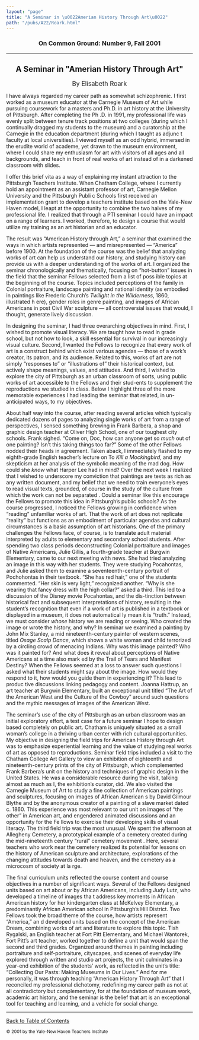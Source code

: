 ```yaml
---
layout: "page"
title: "A Seminar in \u0022Amerian History Through Art\u0022"
path: "/pubs/A22/Roark.html"
---
```

<main>
<h3 align="CENTER">On Common Ground: Number 9, Fall 2001</h3>
<hr/>
<h2 align="CENTER">A Seminar in "Amerian History Through Art"</h2>
<p align="CENTER"><big>By Elisabeth Roark</big></p>
<p>I have always regarded my career path as somewhat schizophrenic. I first worked as a museum educator at the Carnegie Museum of Art while pursuing coursework for a masters and Ph.D. in art history at the University of Pittsburgh. After completing the Ph
.D. in 1991, my professional life was evenly split between tenure track positions at two colleges (during which I continually dragged my students to the museum) and a curatorship at the Carnegie in the education department (during which I taught as adjunc
t faculty at local universities). I viewed myself as an odd hybrid, immersed in the erudite world of academe, yet drawn to the museum environment, where I could share my enthusiasm for art with visitors of all ages and all backgrounds, and teach in front 
of real works of art instead of in a darkened classroom with slides.</p>
<p>I offer this brief vita as a way of explaining my instant attraction to the Pittsburgh Teachers Institute. When Chatham College, where I currently hold an appointment as an assistant professor of art, Carnegie Mellon University and the Pittsburgh Publi
c Schools first received an implementation grant to develop a teachers institute based on the Yale-New Haven model, I leapt at the opportunity to combine the two halves of my professional life. I realized that through a PTI seminar I could have an impact 
on a range of learners. I worked, therefore, to design a course that would utilize my training as an art historian and an educator. </p>
<p>The result was “American History through Art,” a seminar that examined the ways in which artists represented — and misrepresented — “America” before 1900. At the foundation of the course was the belief that analyzing works of art can help us understand
our history, and studying history can provide us with a deeper understanding of the works of art. I organized the seminar chronologically and thematically, focusing on “hot-button” issues in the field that the seminar Fellows selected from a list of poss
ible topics at the beginning of the course. Topics included perceptions of the family in Colonial portraiture, landscape painting and national identity (as embodied in paintings like Frederic Church’s<i> Twilight in the Wilderness</i>, 1860, illustrated h
ere), gender roles in genre painting, and images of African Americans in post Civil War sculpture — all controversial issues that would, I thought, generate lively discussion.</p>
<p>In designing the seminar, I had three overarching objectives in mind. First, I wished to promote visual literacy. We 
are taught how to read in grade school, 
but not how to look, a skill essential 
for survival in our increasingly visual culture. Second, I wanted the Fellows to recognize that every work of art is a construct behind which exist various agendas — those of a work’s creator, its patron, and 
its audience. Related to this, works of 
art are not simply “responses to” or “illustrations of” their historical context, but actively shape meanings, values, and 
attitudes. And third, I wished to explore 
the city of Pittsburgh as an urban classroom of sorts, using public works of art accessible to the Fellows and their stud-ents to supplement the reproductions we studied in class. Below I highlight three of the more memorable experiences I had leading the
seminar that related, in un-anticipated ways, to my objectives.
</p>About half way into the course, after reading several articles which typically dedicated dozens of pages to analyzing 
single works of art from a range of perspectives, I sensed something brewing in Frank Barbera, a shop and graphic design teacher at Oliver High School, one of 
our toughest city schools. Frank sighed. “Come on, Doc, how can anyone get so <i>much </i>out of one painting? Isn’t this 
taking things too far?” Some of the other Fellows nodded their heads in agreement. Taken aback, I immediately flashed to 
my eighth-grade English teacher’s lecture on To <i>Kill a Mockingbird</i>, and my skepticism at her analysis of the symbolic 
meaning of the mad dog. How could she <i>know</i> what Harper Lee had in mind? 
Over the next week I realized that I 
wished to underscore my conviction that paintings are texts as rich as any written document, and my belief that we need to train everyone’s eyes to read visual texts, grounded, of course in the study of the culture from which the work can not be separated
. Could a seminar like this encourage the Fellows to promote this idea in Pittsburgh’s public schools? As the course progressed, I noticed the Fellows growing in confidence when “reading” unfamiliar works of art.
That the work of art does not replicate “reality” but functions as an embodiment of particular agendas and cultural circumstances is a basic assumption of art historians. One of the primary challenges the Fellows face, of course, is to translate 
adult material interpreted by adults to elementary and secondary school students. After spending two class periods deconstructing Colonial portraiture and images of Native Americans, Julie Gillis, a 
fourth-grade teacher at Burgwin Elementary, came to our next meeting with 
news. She had tried analyzing an image 
in this way with her students. They were studying Pocahontas, and Julie asked 
them to examine a seventeenth-century portrait of Pochohontas in their textbook. “She has red hair,” one of the students commented. “Her skin is very light,” recognized another. “Why is she wearing that fancy dress with the high collar?” asked 
a third. This led to a discussion of the 
Disney movie Pocahontas, and the dis-tinction between historical fact and subsequent interpretations of history, resulting in the student’s recognition that even if a work of art is published in a textbook or displayed in a museum, it does not automatical
ly mean it is “truth.” Instead, we must consider <i>whose</i> history we are reading or seeing. Who created the image or wrote the history, and why? In seminar we examined a painting by John Mix Stanley, a mid nineteenth-century painter of western scenes,
titled <i>Osage Scalp Dance</i>, which shows a white woman and child terrorized by a circling crowd of menacing Indians. Why was this image painted? Who was it painted for? And what does it reveal about perceptions of Native Americans at a time also mark
ed by the Trail of Tears and Manifest Destiny? When the Fellows seemed at a loss to answer such questions I asked what their students might say about the image. How would they respond to it, how would you guide them in experiencing it? This lead to produc
tive discussions linking pedagogy and content. Joanna Hattrup, an art teacher at Burgwin Elementary, built an exceptional unit titled “The Art of 
the American West and the Culture of the Cowboy” around such questions and the mythic messages of images of the American West.
<p>The seminar’s use of the city of Pittsburgh as an urban classroom was an initial exploratory effort, a test case for a future seminar I hope to design based completely on public art. Chatham is uniquely situated as a small woman’s college in a thriving
urban center with rich cultural opportunities. My objective in designing the field trips for American History through Art was to emphasize experiential learning and the value of studying real works of art as opposed to reproductions. Seminar field trips 
included a visit to the Chatham College Art Gallery to view an exhibition of eighteenth and nineteenth-century prints of the city of Pittsburgh, which complemented Frank Barbera’s unit on the history and techniques of graphic design in the United States. 
He was a considerable resource during the visit, talking almost as much as I, the exhibition’s curator, did. We also visited the Carnegie Museum of Art to study a fine collection of American paintings and sculptures, focusing on images of African American
s by David Gilmour Blythe and by the anonymous creator of a painting of a slave market dated c. 1860. This experience was most relevant to our unit on images of “the other” in American art, and engendered animated discussions and an opportunity for the Fe
llows to exercise their developing skills of visual literacy. The third field trip was the most unusual. We spent the afternoon at Allegheny Cemetery, a prototypical example of a cemetery created during the mid-nineteenth century “rural” cemetery movement
. Here, several teachers who work near the cemetery realized its potential for lessons on the history of American sculpture and architecture, explorations of the changing attitudes towards death and heaven, and the cemetery as a microcosm of society at la
rge.</p>
<p>The final curriculum units reflected the course content and course objectives in a number of significant ways. Several of the Fellows designed units based on art about or by African Americans, including Judy Lutz, who developed a timeline of images tha
t address key moments in African American history for her kindergarten class at McKelvey Elementary, a predominantly African American school in Pittsburgh’s Hill District. Two Fellows took the broad theme of the course, how artists represent “America,” an
d developed units based on the concept of the American Dream, combining works of art and literature to explore this topic. Tish Rygalski, an English teacher at Fort Pitt Elementary, and Michael Wantorek, Fort Pitt’s art teacher, worked together to define 
a unit that would span the second and third grades. Organized around themes in painting including portraiture and self-portraiture, cityscapes, and scenes of everyday life explored through written and studio art projects, the unit culminates in a year-end
exhibition of the students’ work, as reflected in the unit’s title: “Collecting Our Pasts: Making Museums in Our Lives.” And for me personally, it was through teaching “American History Through Art” that I reconciled my professional dichotomy, redefining
my career path as not at all contradictory but complementary, for at the foundation of museum work, academic art history, and the seminar is the belief that art is an exceptional tool for teaching and learning, and a vehicle for social change.</p>
<hr/>
<p><a href=".\">Back to Table of Contents</a></p><p><small>© 2001 by the Yale-New Haven Teachers Institute</small></p>
</main>